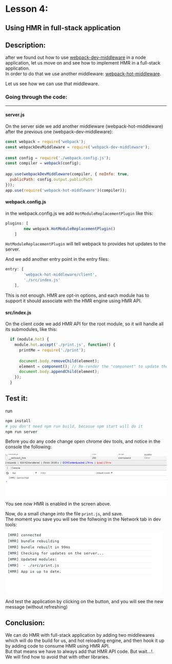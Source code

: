# Lesson 4:

## Using HMR in full-stack application

## Description: 
after we found out how to use [webpack-dev-middleware](https://github.com/webpack/webpack-dev-middleware) in a node application, let us move on and see how to implement HMR in a full-stack application.  
In order to do that we use another middleware: [webpack-hot-middleware](https://github.com/glenjamin/webpack-hot-middleware).

Let us see how we can use that middleware.  


### Going through the code:
***

#### server.js
On the server side we add another middleware (webpack-hot-middleware) after the previous one (webpack-dev-middleware):



```javascript
const webpack = require('webpack');
const webpackDevMiddleware = require('webpack-dev-middleware');

const config = require('./webpack.config.js');
const compiler = webpack(config);

app.use(webpackDevMiddleware(compiler, { noInfo: true,
  publicPath: config.output.publicPath
}));
app.use(require('webpack-hot-middleware')(compiler));

```

#### webpack.config.js
in the webpack.config.js we add `HotModuleReplacementPlugin` like this:

```javascript
plugins: [
        new webpack.HotModuleReplacementPlugin()
    ]
```
`HotModuleReplacementPlugin` will tell webpack to provides hot updates to the server.  

And we add another entry point in the entry files:

```javascript
entry: [
        'webpack-hot-middleware/client',
        './src/index.js'
    ],
```

This is not enough. HMR are opt-in options, and each module has to support it should associate with the HMR engine using HMR API.

#### src/index.js

On the client code we add HMR API for the root module, so it will handle all its submodules, like this:

```javascript
  if (module.hot) {
    module.hot.accept('./print.js', function() {
      printMe = require('./print');
      
      document.body.removeChild(element);
      element = component(); // Re-render the "component" to update the click handler
      document.body.appendChild(element);
    });
  }

```

## Test it:
run 
```bash
npm install
# you don't need npm run build, becasue npm start will do it
npm run server
```
Before you do any code change open chrome dev tools, and notice in the console the following:

![webpack-dev-server](images/webpack-hot-1.png)

You see now HMR is enabled in the screen above.  

Now, do a small change into the file `print.js`, and save.  
The moment you save you will see the follwoing in the Network tab in dev tools:


![webpack-dev-server-hmr](images/webpack-hot-2.png)

And test the application by clicking on the button, and you will see the new message (without refreshing)
## Conclusion:

We can do HMR with full-stack application by adding two middlewares which will do the build for us, and hot reloading engine, and then hook it up by adding code to consume HMR using HMR API.  
But that means we have to always add that HMR API code. But wait...!.  
We will find how to avoid that with other libraries.


